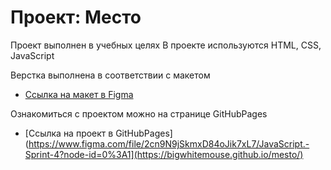 # Проект: Место

Проект выполнен в учебных целях
В проекте используются HTML, CSS, JavaScript

Верстка выполнена в соответствии с макетом

* [Ссылка на макет в Figma](https://www.figma.com/file/2cn9N9jSkmxD84oJik7xL7/JavaScript.-Sprint-4?node-id=0%3A1)

Ознакомиться с проектом можно на странице GitHubPages

* [Ссылка на проект в GitHubPages](https://www.figma.com/file/2cn9N9jSkmxD84oJik7xL7/JavaScript.-Sprint-4?node-id=0%3A1](https://bigwhitemouse.github.io/mesto/)
